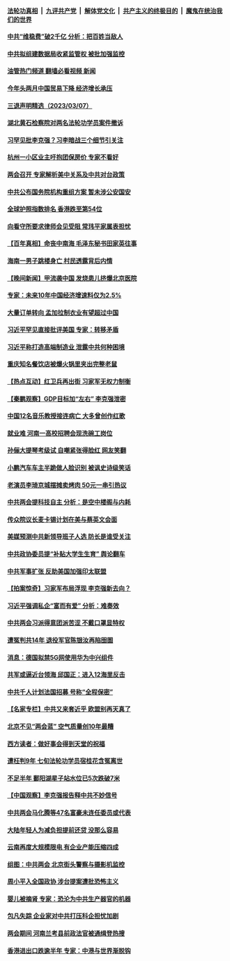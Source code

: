 ####  [法轮功真相](../../../../basic/blob/master/README.md?t=03080412) &nbsp;|&nbsp; [九评共产党](../../../../9ping.md/blob/master/README.md?t=03080412) &nbsp;|&nbsp; [解体党文化](../../../../jtdwh.md/blob/master/README.md?t=03080412)  &nbsp;|&nbsp; [共产主义的终极目的](../../../../gczydzjmd.md/blob/master/README.md?t=03080412) &nbsp;|&nbsp; [魔鬼在统治我们的世界](../../../../mgztzwmdsj.md/blob/master/README.md?t=03080412) 

#### [中共“维稳费”破2千亿 分析：把百姓当敌人](../pages/nsc413/n13944840.md?t=03080412) 

#### [中共拟组建数据局收紧监管权 被批加强监控](../pages/nsc413/n13944517.md?t=03080412) 

#### [油管热门频道 翻墙必看视频 新闻](http://129.146.143.75:81/youtube.html?03080412)

#### [今年头两月中国贸易下降 经济增长承压](../pages/nsc413/n13945034.md?t=03080412) 

#### [三退声明精选（2023/03/07）](../pages/nsc413/n13945050.md?t=03080412) 

#### [湖北黄石检察院对两名法轮功学员案件撤诉](../pages/nsc413/n13944382.md?t=03080412) 

#### [习罕见批李克强？习李暗战三个细节引关注](../pages/nsc413/n13944711.md?t=03080412) 

#### [杭州一小区业主吁抱团保房价 专家不看好](../pages/nsc413/n13944695.md?t=03080412) 

#### [两会召开 专家解析美中关系及中共对台政策](../pages/nsc413/n13944787.md?t=03080412) 

#### [中共公布国务院机构重组方案 暂未涉公安国安](../pages/nsc413/n13944827.md?t=03080412) 

#### [全球护照指数排名 香港跌至第54位](../pages/nsc413/n13944583.md?t=03080412) 

#### [向看守所要求律师会见受阻 常玮平家属表担忧](../pages/nsc413/n13944719.md?t=03080412) 

#### [【百年真相】命丧中南海 毛泽东秘书田家英往事](../pages/nsc413/n13942552.md?t=03080412) 

#### [海南一男子跳楼身亡 村民透露背后内情](../pages/nsc413/n13944800.md?t=03080412) 


#### [【晚间新闻】甲流袭中国 发烧患儿挤爆北京医院](../pages/nsc413/n13944789.md?t=03080412) 




#### [专家：未来10年中国经济增速料仅为2.5%](../pages/nsc413/n13944705.md?t=03080412) 

#### [大量订单转向 孟加拉制衣业有望超过中国](../pages/nsc413/n13944709.md?t=03080412) 

#### [习近平罕见直接批评美国 专家：转移矛盾](../pages/nsc413/n13944674.md?t=03080412) 

#### [习近平称打造高端制造业 泄露中共何种困境](../pages/nsc413/n13944426.md?t=03080412) 

#### [重庆知名餐饮店被爆火锅里夹出完整老鼠](../pages/nsc413/n13944589.md?t=03080412) 

#### [【热点互动】红卫兵再出街 习家军无权力制衡](../pages/nsc413/n13944501.md?t=03080412) 

#### [【秦鹏观察】GDP目标加“左右” 李克强泄密](../pages/nsc413/n13944563.md?t=03080412) 

#### [中国12名音乐教授接连病亡 大多曾创作红歌](../pages/nsc413/n13944677.md?t=03080412) 

#### [就业难 河南一高校招聘会现洗碗工岗位](../pages/nsc413/n13944386.md?t=03080412) 

#### [孙俪大提琴考级试 自嘲紧张得脸红 网友笑翻](../pages/nsc413/n13944433.md?t=03080412) 

#### [小鹏汽车车主半跪做人脸识别 被讽史诗级笑话](../pages/nsc413/n13944451.md?t=03080412) 

#### [老演员李琦京城摆摊卖烤肉 50元一串引热议](../pages/nsc413/n13944500.md?t=03080412) 

#### [中共两会提科技自主 分析：是空中楼阁与内耗](../pages/nsc413/n13944137.md?t=03080412) 

#### [传众院议长麦卡锡计划在美与蔡英文会面](../pages/nsc413/n13944468.md?t=03080412) 

#### [美媒预测中共新领导班子人选 防长是谁受关注](../pages/nsc413/n13944457.md?t=03080412) 

#### [中共政协委员提“补贴大学生生育” 舆论翻车](../pages/nsc413/n13944400.md?t=03080412) 

#### [中共军事扩张 反助美国加强印太联盟](../pages/nsc413/n13944397.md?t=03080412) 

#### [【拍案惊奇】习家军布局浮现 李克强新去向？](../pages/nsc413/n13944379.md?t=03080412) 

#### [习近平强调私企“富而有爱” 分析：难奏效](../pages/nsc413/n13944411.md?t=03080412) 

#### [中共两会习派得意团派苦涩 不戴口罩显特权](../pages/nsc413/n13944421.md?t=03080412) 

#### [遭冤判共14年 退役军官陈银汝再陷囹圄](../pages/nsc413/n13943569.md?t=03080412) 

#### [消息：德国拟禁5G网使用华为中兴组件](../pages/nsc413/n13944416.md?t=03080412) 

#### [共军或逼近台领海 邱国正：进入12海里反击](../pages/nsc413/n13944387.md?t=03080412) 

#### [中共千人计划法国招募 号称“全程保密”](../pages/nsc413/n13944403.md?t=03080412) 

#### [【名家专栏】中共又来套近乎 欧盟别再天真了](../pages/nsc413/n13943057.md?t=03080412) 

#### [北京不见“两会蓝” 空气质量创10年最糟](../pages/nsc413/n13944394.md?t=03080412) 

#### [西方读者：做好事会得到天堂的祝福](../pages/nsc413/n13943151.md?t=03080412) 

#### [遭枉判9年 七旬法轮功学员宿桂花含冤离世](../pages/nsc413/n13943708.md?t=03080412) 

#### [不足半年 鄱阳湖星子站水位已5次跌破7米](../pages/nsc413/n13944176.md?t=03080412) 

#### [【中国观察】李克强报告释中共不妙信号](../pages/nsc413/n13944183.md?t=03080412) 

#### [中共两会马化腾等47名富豪未连任委员或代表](../pages/nsc413/n13943979.md?t=03080412) 

#### [大陆年轻人为减负担提前还贷 没那么容易](../pages/nsc413/n13944245.md?t=03080412) 

#### [云南再度大规模限电 有企业产能压缩四成](../pages/nsc413/n13944141.md?t=03080412) 

#### [组图：中共两会 北京街头警察与摄影机监控](../pages/nsc413/n13944060.md?t=03080412) 




#### [周小平入全国政协 涉台提案遭批恐怖主义](../pages/nsc413/n13944020.md?t=03080412) 

#### [婴儿被摘肾 专家：恐沦为中共生产器官的机器](../pages/nsc413/n13944074.md?t=03080412) 

#### [包凡失踪 企业家对中共打压科企担忧加剧](../pages/nsc413/n13944043.md?t=03080412) 

#### [两会期间 河南兰考县前政法官被通缉登热搜](../pages/nsc413/n13944037.md?t=03080412) 

#### [香港进出口跌逾半年 专家：中港与世界渐脱钩](../pages/nsc413/n13944025.md?t=03080412) 

<img src='http://gfw-breaker.win/goodnews/indexes/nsc413.md' width='0px' height='0px'/>
